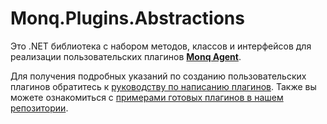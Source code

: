 # Monq.Plugins.Abstractions

Это .NET библиотека с набором методов, классов и интерфейсов для реализации пользовательских плагинов [**Monq Agent**](https://docs.monq.ru/docs/guide/data-collect/monq-agent).

Для получения подробных указаний по созданию пользовательских плагинов обратитесь к [руководству по написанию плагинов](https://github.com/MONQDL/agent-docs/wiki). Также вы можете ознакомиться с [примерами готовых плагинов в нашем репозитории](https://github.com/MONQDL/agent-docs).
